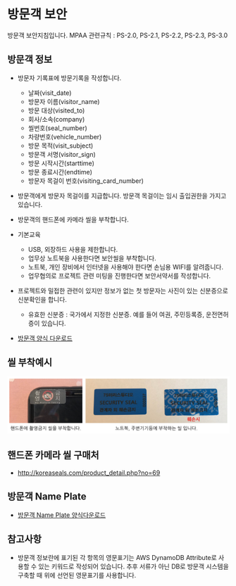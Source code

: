 # 방문객 보안
방문객 보안지침입니다.
MPAA 관련규칙 : PS-2.0, PS-2.1, PS-2.2, PS-2.3, PS-3.0

## 방문객 정보
- 방문자 기록표에 방문기록을 작성합니다.
	- 날짜(visit_date)
	- 방문자 이름(visitor_name)
	- 방문 대상(visited_to)
	- 회사/소속(company)
	- 씰번호(seal_number)
	- 차량번호(vehicle_number)
	- 방문 목적(visit_subject)
	- 방문객 서명(visitor_sign)
	- 방문 시작시간(starttime)
	- 방문 종료시간(endtime)
	- 방문자 목걸이 번호(visiting_card_number)

- 방문객에게 방문자 목걸이를 지급합니다. 방문객 목걸이는 임시 출입권한을 가지고 있습니다.
- 방문객의 핸드폰에 카메라 씰을 부착합니다.
- 기본교육
	- USB, 외장하드 사용을 제한합니다.
	- 업무상 노트북을 사용한다면 보안씰을 부착합니다.
	- 노트북, 개인 장비에서 인터넷을 사용해야 한다면 손님용 WIFI를 알려줍니다.
	- 업무협의로 프로젝트 관련 미팅을 진행한다면 보안서약서를 작성합니다.
	
- 프로젝트와 밀접한 관련이 있지만 정보가 없는 첫 방문자는 사진이 있는 신분증으로 신분확인을 합니다.
	- 유효한 신분증 : 국가에서 지정한 신분증. 예를 들어 여권, 주민등록증, 운전면허증이 있습니다.

- [방문객 양식 다운로드](../pdf/visitor_table.pdf)

## 씰 부착예시
![seal_example](../figures/seal_example.png)

## 핸드폰 카메라 씰 구매처
- http://koreaseals.com/product_detail.php?no=69

## 방문객 Name Plate
- [방문객 Name Plate 양식다운로드](../pdf/visitor_nameplate.pdf)

## 참고사항
- 방문객 정보란에 표기된 각 항목의 영문표기는 AWS DynamoDB Attribute로 사용할 수 있는 키워드로 작성되어 있습니다. 추후 서류가 아닌 DB로 방문객 시스템을 구축할 때 위에 선언된 영문표기를 사용합니다.